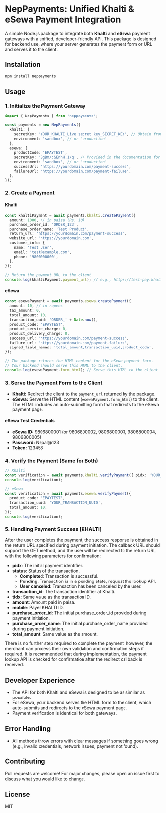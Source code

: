 # NepPayments: Unified Khalti & eSewa Payment Integration

A simple Node.js package to integrate both **Khalti** and **eSewa** payment gateways with a unified, developer-friendly API. This package is designed for backend use, where your server generates the payment form or URL and serves it to the client.

## Installation

```bash
npm install neppayments
```

## Usage

### 1. Initialize the Payment Gateway

```ts
import { NepPayments } from 'neppayments';

const payments = new NepPayments({
  khalti: {
    secretKey: 'YOUR_KHALTI_Live secret key_SECRET_KEY', // Obtain from [Khalti Dashboard](https://test-admin.khalti.com/#/settings/keys)
    environment: 'sandbox', // or 'production'
  },
  esewa: {
    productCode: 'EPAYTEST',
    secretKey: '8gBm/:&EnhH.1/q', // Provided in the documentation for sandbox environment
    environment: 'sandbox', // or 'production'
    successUrl: 'https://yourdomain.com/payment-success',
    failureUrl: 'https://yourdomain.com/payment-failure',
  },
});
```

### 2. Create a Payment

#### **Khalti**

```ts
const khaltiPayment = await payments.khalti.createPayment({
  amount: 1000, // in paisa (Rs. 10)
  purchase_order_id: 'ORDER_123',
  purchase_order_name: 'Test Product',
  return_url: 'https://yourdomain.com/payment-success',
  website_url: 'https://yourdomain.com',
  customer_info: {
    name: 'Test User',
    email: 'test@example.com',
    phone: '9800000000',
  },
});

// Return the payment URL to the client
console.log(khaltiPayment.payment_url); // e.g., https://test-pay.khalti.com/?pidx=...
```

#### **eSewa**

```ts
const esewaPayment = await payments.esewa.createPayment({
  amount: 10, // in rupees
  tax_amount: 0,
  total_amount: 10,
  transaction_uuid: 'ORDER_' + Date.now(),
  product_code: 'EPAYTEST',
  product_service_charge: 0,
  product_delivery_charge: 0,
  success_url: 'https://yourdomain.com/payment-success',
  failure_url: 'https://yourdomain.com/payment-failure',
  signed_field_names: 'total_amount,transaction_uuid,product_code',
});

// The package returns the HTML content for the eSewa payment form.
// Your backend should serve this HTML to the client.
console.log(esewaPayment.form_html); // Serve this HTML to the client
```

### 3. Serve the Payment Form to the Client

- **Khalti:** Redirect the client to the `payment_url` returned by the package.
- **eSewa:** Serve the HTML content (`esewaPayment.form_html`) to the client. The HTML includes an auto-submitting form that redirects to the eSewa payment page.

#### eSewa Test Credentials
- **eSewa ID:** 9806800001 (or 9806800002, 9806800003, 9806800004, 9806800005)
- **Password:** Nepal@123
- **Token:** 123456

### 4. Verify the Payment (Same for Both)

```ts
// Khalti
const verification = await payments.khalti.verifyPayment({ pidx: 'YOUR_KHALTI_PIDX' });
console.log(verification);

// eSewa
const verification = await payments.esewa.verifyPayment({
  product_code: 'EPAYTEST',
  transaction_uuid: 'YOUR_TRANSACTION_UUID',
  total_amount: 10,
});
console.log(verification);
```

### 5. Handling Payment Success [KHALTI]

After the user completes the payment, the success response is obtained in the return URL specified during payment initiation. The callback URL should support the GET method, and the user will be redirected to the return URL with the following parameters for confirmation:

- **pidx**: The initial payment identifier.
- **status**: Status of the transaction.
  - **Completed**: Transaction is successful.
  - **Pending**: Transaction is in a pending state; request the lookup API.
  - **User canceled**: Transaction has been canceled by the user.
- **transaction_id**: The transaction identifier at Khalti.
- **tidx**: Same value as the transaction ID.
- **amount**: Amount paid in paisa.
- **mobile**: Payer KHALTI ID.
- **purchase_order_id**: The initial purchase_order_id provided during payment initiation.
- **purchase_order_name**: The initial purchase_order_name provided during payment initiation.
- **total_amount**: Same value as the amount.

There is no further step required to complete the payment; however, the merchant can process their own validation and confirmation steps if required. It is recommended that during implementation, the payment lookup API is checked for confirmation after the redirect callback is received.

## Developer Experience
- The API for both Khalti and eSewa is designed to be as similar as possible.
- For eSewa, your backend serves the HTML form to the client, which auto-submits and redirects to the eSewa payment page.
- Payment verification is identical for both gateways.

## Error Handling
- All methods throw errors with clear messages if something goes wrong (e.g., invalid credentials, network issues, payment not found).

## Contributing
Pull requests are welcome! For major changes, please open an issue first to discuss what you would like to change.

## License
MIT
